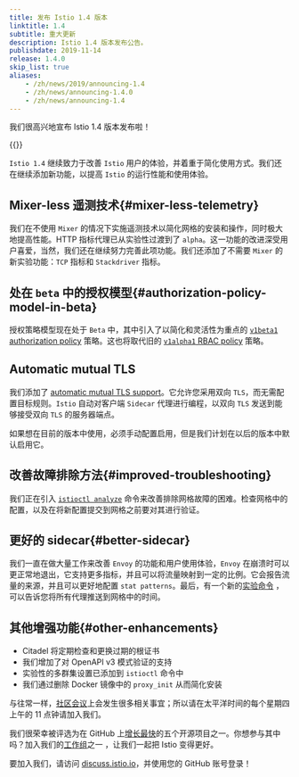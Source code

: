 ```yaml
---
title: 发布 Istio 1.4 版本
linktitle: 1.4
subtitle: 重大更新
description: Istio 1.4 版本发布公告。
publishdate: 2019-11-14
release: 1.4.0
skip_list: true
aliases:
    - /zh/news/2019/announcing-1.4
    - /zh/news/announcing-1.4.0
    - /zh/news/announcing-1.4
---
```


我们很高兴地宣布 Istio 1.4 版本发布啦！

{{<relnote>}}

`Istio 1.4` 继续致力于改善 `Istio` 用户的体验，并着重于简化使用方式。我们还在继续添加新功能，以提高 `Istio` 的运行性能和使用体验。

## Mixer-less 遥测技术{#mixer-less-telemetry}

我们在不使用 `Mixer` 的情况下实施遥测技术以简化网格的安装和操作，同时极大地提高性能。HTTP 指标代理已从实验性过渡到了 `alpha`。这一功能的改进深受用户喜爱，当然，我们还在继续努力完善此项功能。我们还添加了不需要 `Mixer` 的新实验功能：`TCP` 指标和 `Stackdriver` 指标。

## 处在 `beta` 中的授权模型{#authorization-policy-model-in-beta}

授权策略模型现在处于 `Beta` 中，其中引入了以简化和灵活性为重点的 [`v1beta1` authorization policy](/zh/blog/2019/v1beta1-authorization-policy/) 策略。这也将取代旧的 [`v1alpha1` RBAC policy](/zh/docs/reference/config/security/istio.rbac.v1alpha1/) 策略。

## Automatic mutual TLS

我们添加了 [automatic mutual TLS support](/zh/docs/tasks/security/authentication/auto-mtls/)。它允许您采用双向 `TLS`，而无需配置目标规则。`Istio` 自动对客户端 `Sidecar` 代理进行编程，以双向 `TLS` 发送到能够接受双向 `TLS` 的服务器端点。

如果想在目前的版本中使用，必须手动配置启用，但是我们计划在以后的版本中默认启用它。

## 改善故障排除方法{#improved-troubleshooting}

我们正在引入 [`istioctl analyze`](/zh/docs/ops/diagnostic-tools/istioctl-analyze/) 命令来改善排除网格故障的困难。检查网格中的配置，以及在将新配置提交到网格之前要对其进行验证。

## 更好的 sidecar{#better-sidecar}

我们一直在做大量工作来改善 `Envoy` 的功能和用户使用体验，`Envoy` 在崩溃时可以更正常地退出，它支持更多指标，并且可以将流量映射到一定的比例。它会报告流量的来源，并且可以更好地配置 `stat patterns`。最后，有一个新的[实验命令](/zh/docs/reference/commands/istioctl/#istioctl-experimental-wait)  ，可以告诉您将所有代理推送到网格中的时间。

## 其他增强功能{#other-enhancements}

- Citadel 将定期检查和更换过期的根证书
- 我们增加了对 OpenAPI v3 模式验证的支持
- 实验性的多群集设置已添加到 `istioctl` 命令中
- 我们通过删除 Docker 镜像中的 `proxy_init` 从而简化安装

与往常一样，[社区会议](https://github.com/istio/community#community-meeting)上会发生很多相关事宜；所以请在太平洋时间的每个星期四上午的 11 点钟请加入我们。

我们很荣幸被评选为在 GitHub 上[增长最快](https://octoverse.github.com/#top-and-trending-projects)的五个开源项目之一。你想参与其中吗？加入我们的[工作组](https://github.com/istio/community/blob/master/WORKING-GROUPS.md)之一 ，让我们一起把 Istio 变得更好。

要加入我们，请访问 [discuss.istio.io](https://discuss.istio.io)，并使用您的 GitHub 账号登录！
